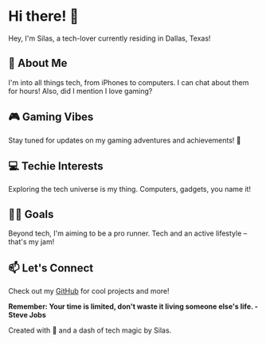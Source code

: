 # Hi there! 👋

Hey, I'm Silas, a tech-lover currently residing in Dallas, Texas!

## 🚀 About Me

I'm into all things tech, from iPhones to computers. I can chat about them for hours! Also, did I mention I love gaming?

## 🎮 Gaming Vibes

Stay tuned for updates on my gaming adventures and achievements! 🎉

## 💻 Techie Interests

Exploring the tech universe is my thing. Computers, gadgets, you name it!

## 🏃‍♂️ Goals

Beyond tech, I'm aiming to be a pro runner. Tech and an active lifestyle – that's my jam!

## 📫 Let's Connect

Check out my [GitHub](https://github.com/SilasPuma) for cool projects and more!

**Remember: Your time is limited, don't waste it living someone else's life. - Steve Jobs**

Created with 💙 and a dash of tech magic by Silas.
